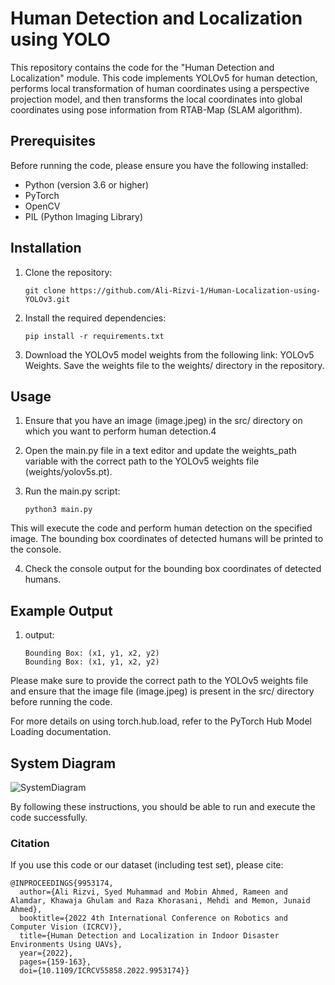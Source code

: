 # Human Detection and Localization using YOLO

This repository contains the code for the "Human Detection and Localization" module. This code implements YOLOv5 for human detection, performs local transformation of human coordinates using a perspective projection model, and then transforms the local coordinates into global coordinates using pose information from RTAB-Map (SLAM algorithm).

## Prerequisites

Before running the code, please ensure you have the following installed:

- Python (version 3.6 or higher)
- PyTorch
- OpenCV
- PIL (Python Imaging Library)

## Installation

1. Clone the repository:

   ```shell
   git clone https://github.com/Ali-Rizvi-1/Human-Localization-using-YOLOv3.git

2. Install the required dependencies:

   ```shell
   pip install -r requirements.txt

3. Download the YOLOv5 model weights from the following link: YOLOv5 Weights. Save the weights file to the weights/ directory in the repository.

## Usage

1. Ensure that you have an image (image.jpeg) in the src/ directory on which you want to perform human detection.4

2. Open the main.py file in a text editor and update the weights_path variable with the correct path to the YOLOv5 weights file (weights/yolov5s.pt).

3. Run the main.py script:

   ```shell
   python3 main.py
   
This will execute the code and perform human detection on the specified image. The bounding box coordinates of detected humans will be printed to the console.

4. Check the console output for the bounding box coordinates of detected humans.

## Example Output

1. output:

   ```shell
   Bounding Box: (x1, y1, x2, y2)
   Bounding Box: (x1, y1, x2, y2)

Please make sure to provide the correct path to the YOLOv5 weights file and ensure that the image file (image.jpeg) is present in the src/ directory before running the code.

For more details on using torch.hub.load, refer to the PyTorch Hub Model Loading documentation.

## System Diagram

![SystemDiagram](https://github.com/Ali-Rizvi-1/Human-Localization-using-YOLOv3/blob/main/Capstone%20-%20SystemDiagram.png)

By following these instructions, you should be able to run and execute the code successfully.

### Citation
If you use this code or our dataset (including test set), please cite:

```
@INPROCEEDINGS{9953174,
  author={Ali Rizvi, Syed Muhammad and Mobin Ahmed, Rameen and Alamdar, Khawaja Ghulam and Raza Khorasani, Mehdi and Memon, Junaid Ahmed},
  booktitle={2022 4th International Conference on Robotics and Computer Vision (ICRCV)}, 
  title={Human Detection and Localization in Indoor Disaster Environments Using UAVs}, 
  year={2022},
  pages={159-163},
  doi={10.1109/ICRCV55858.2022.9953174}}
